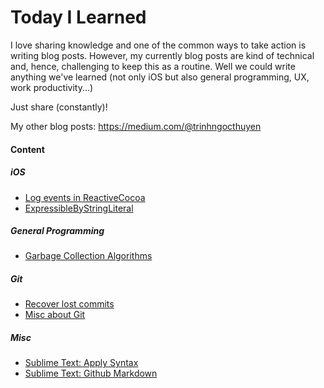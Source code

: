 # Today I Learned

I love sharing knowledge and one of the common ways to take action is writing blog posts. However, my currently blog posts are kind of technical and, hence, challenging to keep this as a routine.
Well we could write anything we've learned (not only iOS but also general programming, UX, work productivity...)

Just share (constantly)!

My other blog posts:
https://medium.com/@trinhngocthuyen

#### Content
##### iOS
- [Log events in ReactiveCocoa](ios/rac_log_events.md)
- [ExpressibleByStringLiteral](ios/expressible_by_string_literal.md)

##### General Programming
- [Garbage Collection Algorithms](general-programming/gc_algorithms.md)

##### Git
- [Recover lost commits](git/recover_lost_commits.md)
- [Misc about Git](git/git_misc.md)

##### Misc
- [Sublime Text: Apply Syntax](misc/sublime_apply_syntax.md)
- [Sublime Text: Github Markdown](misc/sublime_github_markdown.md)

